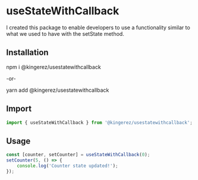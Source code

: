 # useStateWithCallback

I created this package to enable developers to use a functionality similar to what we used to have with the setState method.

## Installation
npm i @kingerez/usestatewithcallback

-or-

yarn add @kingerez/usestatewithcallback

## Import

```javascript
import { useStateWithCallback } from '@kingerez/usestatewithcallback';
```

## Usage
```javascript
const [counter, setCounter] = useStateWithCallback(0);
setCounter(5, () => {
    console.log('Counter state updated!');
});
